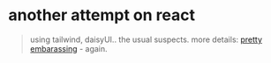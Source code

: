 # another attempt on react

> using tailwind, daisyUI.. the usual suspects.
> more details: [pretty embarassing](./doku/README.md) - again.

